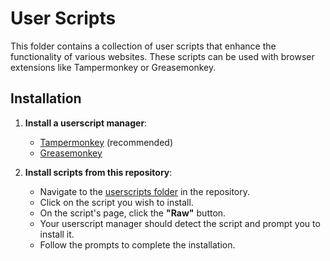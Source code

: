 # User Scripts

This folder contains a collection of user scripts that enhance the functionality of various websites. These scripts can be used with browser extensions like Tampermonkey or Greasemonkey.

## Installation

1. **Install a userscript manager**:

   - [Tampermonkey](https://www.tampermonkey.net/) (recommended)
   - [Greasemonkey](https://www.greasespot.net/)

2. **Install scripts from this repository**:

   - Navigate to the [userscripts folder](https://github.com/yourusername/useful-scripts/tree/main/userscripts) in the repository.
   - Click on the script you wish to install.
   - On the script's page, click the **"Raw"** button.
   - Your userscript manager should detect the script and prompt you to install it.
   - Follow the prompts to complete the installation.
   